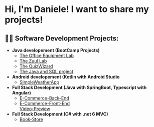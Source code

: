 <h1>Hi, I'm Daniele! I want to share my projects! </h1>

<h2>👨‍💻 Software Development Projects:</h2>

- <b>Java developement (BootCamp Projects)</b>
  - [The Office Equipment Lab](https://github.com/TheHandOfGod85/OfficeEquipmentLab)
  - [The Zuul Lab](https://github.com/TheHandOfGod85/TheZuulGame)
  - [The QuizWizard](https://github.com/TheHandOfGod85/TheQuizWizard)
  - [The Java and SQL project](https://github.com/TheHandOfGod85/JavaAndSql)
- <b>Android developement (Kotlin with Android Studio</b>
  - [SimpleWeatherApp](https://github.com/TheHandOfGod85/SimpleWeather)
- <b>Full Stack Development (Java with SpringBoot, Typescript with Angular)</b>
  - [E-Commerce-Back-End](https://github.com/TheHandOfGod85/e-commerce)
  - [E-Commerce-Front-End](https://github.com/TheHandOfGod85/angular-ecommerce)
    <br>
    [Video-Preview](https://youtu.be/4KXtTVZEX3A)
- <b>Full Stack Development (C# with .net 6 MVC)</b>
  - [Book-Store](https://github.com/TheHandOfGod85/BulkyBook)
